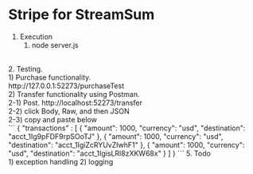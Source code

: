 # Stripe for StreamSum

1. Execution <br />
    1) node server.js <br />
<br />
2. Testing. <br />
    1) Purchase functionality. <br />
        http://127.0.0.1:52273/purchaseTest <br />
    2) Transfer functionality using Postman. <br />
        2-1) Post. http://localhost:52273/transfer <br />
        2-2) click Body, Raw, and then JSON <br />
        2-3) copy and paste below <br />
```
{
    "transactions" : [
        {
            "amount": 1000,
            "currency": "usd",
            "destination": "acct_1Ig9pFDF9rpSOoTJ"
        },
        {
            "amount": 1000,
            "currency": "usd",
            "destination": "acct_1IgiZcRYUvZIwhF1"
        },
        {
            "amount": 1000,
            "currency": "usd",
            "destination": "acct_1IgisLRl8zXKW68x"
        }
    ]
}
```
5. Todo <br />
    1) exception handling
    2) logging
